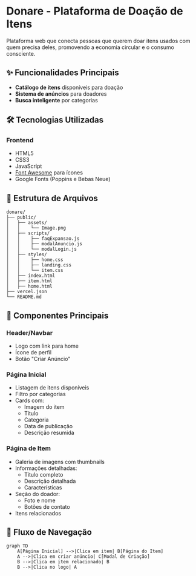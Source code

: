 # Donare - Plataforma de Doação de Itens

Plataforma web que conecta pessoas que querem doar itens usados com quem precisa deles, promovendo a economia circular e o consumo consciente.

## ✨ Funcionalidades Principais

- **Catálogo de itens** disponíveis para doação
- **Sistema de anúncios** para doadores
- **Busca inteligente** por categorias

## 🛠 Tecnologias Utilizadas

### Frontend
- HTML5 
- CSS3 
- JavaScript
- [Font Awesome](https://fontawesome.com/) para ícones
- Google Fonts (Poppins e Bebas Neue)

## 📂 Estrutura de Arquivos

```
donare/
├── public/
│   ├── assets/           
│   │    └── Image.png            
│   ├── scripts/          
│   │    ├── faqExpansao.js
│   │    ├── modalAnuncio.js     
│   │    └── modalLogin.js      
│   ├── styles/           
│   │    ├── home.css
│   │    ├── landing.css      
│   │    └── item.css      
│   ├── index.html        
│   ├── item.html
│   ├── home.html
├── vercel.json   
└── README.md        
```

## 🎨 Componentes Principais

### Header/Navbar
- Logo com link para home
- Ícone de perfil
- Botão "Criar Anúncio"

### Página Inicial
- Listagem de itens disponíveis
- Filtro por categorias
- Cards com:
  - Imagem do item
  - Título
  - Categoria
  - Data de publicação
  - Descrição resumida

### Página de Item
- Galeria de imagens com thumbnails
- Informações detalhadas:
  - Título completo
  - Descrição detalhada
  - Características
- Seção do doador:
  - Foto e nome
  - Botões de contato
- Itens relacionados

## 🔄 Fluxo de Navegação

```mermaid
graph TD
    A[Página Inicial] -->|Clica em item| B[Página do Item]
    A -->|Clica em criar anúncio| C[Modal de Criação]
    B -->|Clica em item relacionado| B
    B -->|Clica no logo| A
```

